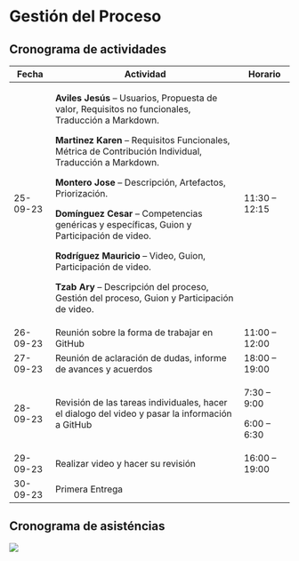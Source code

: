 # Gestión del Proceso

## Cronograma de actividades

| Fecha | Actividad | Horario |
|----------|----------|----------|
| 25-09-23    | <p>**Aviles Jesús** – Usuarios, Propuesta de valor, Requisitos no funcionales, Traducción a Markdown. <p>**Martinez Karen** – Requisitos Funcionales, Métrica de Contribución Individual, Traducción a Markdown. <p>**Montero Jose** – Descripción, Artefactos, Priorización. <p>**Domínguez Cesar** – Competencias genéricas y específicas, Guion y Participación de video. <p>**Rodríguez Mauricio** – Video, Guion, Participación de video. <p>**Tzab Ary** – Descripción del proceso, Gestión del proceso, Guion y Participación de video.    | 11:30 – 12:15   |
| 26-09-23    | Reunión sobre la forma de trabajar en GitHub   | 11:00 – 12:00  |
| 27-09-23    | Reunión de aclaración de dudas, informe de avances y acuerdos  | 18:00 – 19:00    |
| 28-09-23    | Revisión de las tareas individuales, hacer el dialogo del video y pasar la información a GitHub   | <p>7:30 – 9:00 <p>6:00 – 6:30  |
| 29-09-23    | Realizar video y hacer su revisión   | 16:00 – 19:00   |
| 30-09-23    | Primera Entrega   |

## Cronograma de asisténcias

![](https://33333.cdn.cke-cs.com/kSW7V9NHUXugvhoQeFaf/images/95056fd34f098ef8f389fd4557d1687e963521e14aea1040.png)
